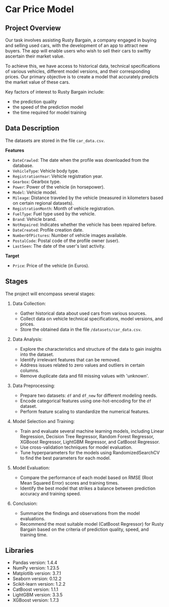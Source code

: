 # Car Price Model

## Project Overview

Our task involves assisting Rusty Bargain, a company engaged in buying and selling used cars, with the development of an app to attract new buyers. The app will enable users who wish to sell their cars to swiftly ascertain their market value.

To achieve this, we have access to historical data, technical specifications of various vehicles, different model versions, and their corresponding prices. Our primary objective is to create a model that accurately predicts the market value of these cars.

Key factors of interest to Rusty Bargain include:
- the prediction quality
- the speed of the prediction model
- the time required for model training

## Data Description

The datasets are stored in the file `car_data.csv`.

**Features**
- `DateCrawled`: The date when the profile was downloaded from the database.
- `VehicleType`: Vehicle body type.
- `RegistrationYear`: Vehicle registration year.
- `Gearbox`: Gearbox type.
- `Power`: Power of the vehicle (in horsepower).
- `Model`: Vehicle model.
- `Mileage`: Distance traveled by the vehicle (measured in kilometers based on certain regional datasets).
- `RegistrationMonth`: Month of vehicle registration.
- `FuelType`: Fuel type used by the vehicle.
- `Brand`: Vehicle brand.
- `NotRepaired`: Indicates whether the vehicle has been repaired before.
- `DateCreated`: Profile creation date.
- `NumberOfPictures`: Number of vehicle images available.
- `PostalCode`: Postal code of the profile owner (user).
- `LastSeen`: The date of the user's last activity.

**Target**
- `Price`: Price of the vehicle (in Euros).
     

## Stages

The project will encompass several stages:

1. Data Collection:
   - Gather historical data about used cars from various sources.
   - Collect data on vehicle technical specifications, model versions, and prices.
   - Store the obtained data in the file `/datasets/car_data.csv`.

2. Data Analysis:
   - Explore the characteristics and structure of the data to gain insights into the dataset.
   - Identify irrelevant features that can be removed.
   - Address issues related to zero values and outliers in certain columns.
   - Remove duplicate data and fill missing values with 'unknown'.

3. Data Preprocessing:
   - Prepare two datasets: `df` and `df_new` for different modeling needs.
   - Encode categorical features using one-hot-encoding for the `df` dataset.
   - Perform feature scaling to standardize the numerical features.

4. Model Selection and Training:
   - Train and evaluate several machine learning models, including Linear Regression, Decision Tree Regressor, Random Forest Regressor, XGBoost Regressor, LightGBM Regressor, and CatBoost Regressor.
   - Use cross-validation techniques for model evaluation.
   - Tune hyperparameters for the models using RandomizedSearchCV to find the best parameters for each model.

5. Model Evaluation:
   - Compare the performance of each model based on RMSE (Root Mean Squared Error) scores and training times.
   - Identify the best model that strikes a balance between prediction accuracy and training speed.

6. Conclusion:
   - Summarize the findings and observations from the model evaluations.
   - Recommend the most suitable model (CatBoost Regressor) for Rusty Bargain based on the criteria of prediction quality, speed, and training time.

## Libraries
- Pandas version: 1.4.4
- NumPy version: 1.23.5
- Matplotlib version: 3.7.1
- Seaborn version: 0.12.2
- Scikit-learn version: 1.2.2
- CatBoost version: 1.1.1
- LightGBM version: 3.3.5
- XGBoost version: 1.7.3
